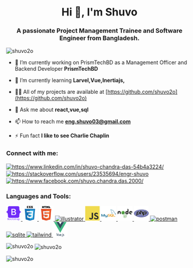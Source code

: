 <h1 align="center">Hi 👋, I'm Shuvo</h1>
<h3 align="center">A passionate Project Management Trainee and Software Engineer from Bangladesh.</h3>

<p align="left"> <img src="https://komarev.com/ghpvc/?username=shuvo2o&label=Profile%20views&color=0e75b6&style=flat" alt="shuvo2o" /> </p>

- 🔭 I’m currently working on PrismTechBD as a Management Officer and Backend Developer **PrismTechBD**

- 🌱 I’m currently learning **Larvel,Vue,Inertiajs,**

- 👨‍💻 All of my projects are available at [https://github.com/shuvo2o](https://github.com/shuvo2o)

- 💬 Ask me about **react,vue,sql**

- 📫 How to reach me **eng.shuvo03@gmail.com**

- ⚡ Fun fact **I like to see Charlie Chaplin**

<h3 align="left">Connect with me:</h3>
<p align="left">
<a href="https://linkedin.com/in/https://www.linkedin.com/in/shuvo-chandra-das-54b4a3224/" target="blank"><img align="center" src="https://raw.githubusercontent.com/rahuldkjain/github-profile-readme-generator/master/src/images/icons/Social/linked-in-alt.svg" alt="https://www.linkedin.com/in/shuvo-chandra-das-54b4a3224/" height="30" width="40" /></a>
<a href="https://stackoverflow.com/users/https://stackoverflow.com/users/23535694/engr-shuvo" target="blank"><img align="center" src="https://raw.githubusercontent.com/rahuldkjain/github-profile-readme-generator/master/src/images/icons/Social/stack-overflow.svg" alt="https://stackoverflow.com/users/23535694/engr-shuvo" height="30" width="40" /></a>
<a href="https://fb.com/https://www.facebook.com/shuvo.chandra.das.2000/" target="blank"><img align="center" src="https://raw.githubusercontent.com/rahuldkjain/github-profile-readme-generator/master/src/images/icons/Social/facebook.svg" alt="https://www.facebook.com/shuvo.chandra.das.2000/" height="30" width="40" /></a>
</p>

<h3 align="left">Languages and Tools:</h3>
<p align="left"> <a href="https://getbootstrap.com" target="_blank" rel="noreferrer"> <img src="https://raw.githubusercontent.com/devicons/devicon/master/icons/bootstrap/bootstrap-plain-wordmark.svg" alt="bootstrap" width="40" height="40"/> </a> <a href="https://www.w3schools.com/css/" target="_blank" rel="noreferrer"> <img src="https://raw.githubusercontent.com/devicons/devicon/master/icons/css3/css3-original-wordmark.svg" alt="css3" width="40" height="40"/> </a> <a href="https://www.w3.org/html/" target="_blank" rel="noreferrer"> <img src="https://raw.githubusercontent.com/devicons/devicon/master/icons/html5/html5-original-wordmark.svg" alt="html5" width="40" height="40"/> </a> <a href="https://www.adobe.com/in/products/illustrator.html" target="_blank" rel="noreferrer"> <img src="https://www.vectorlogo.zone/logos/adobe_illustrator/adobe_illustrator-icon.svg" alt="illustrator" width="40" height="40"/> </a> <a href="https://developer.mozilla.org/en-US/docs/Web/JavaScript" target="_blank" rel="noreferrer"> <img src="https://raw.githubusercontent.com/devicons/devicon/master/icons/javascript/javascript-original.svg" alt="javascript" width="40" height="40"/> </a> <a href="https://www.mysql.com/" target="_blank" rel="noreferrer"> <img src="https://raw.githubusercontent.com/devicons/devicon/master/icons/mysql/mysql-original-wordmark.svg" alt="mysql" width="40" height="40"/> </a> <a href="https://nodejs.org" target="_blank" rel="noreferrer"> <img src="https://raw.githubusercontent.com/devicons/devicon/master/icons/nodejs/nodejs-original-wordmark.svg" alt="nodejs" width="40" height="40"/> </a> <a href="https://www.php.net" target="_blank" rel="noreferrer"> <img src="https://raw.githubusercontent.com/devicons/devicon/master/icons/php/php-original.svg" alt="php" width="40" height="40"/> </a> <a href="https://postman.com" target="_blank" rel="noreferrer"> <img src="https://www.vectorlogo.zone/logos/getpostman/getpostman-icon.svg" alt="postman" width="40" height="40"/> </a> <a href="https://www.sqlite.org/" target="_blank" rel="noreferrer"> <img src="https://www.vectorlogo.zone/logos/sqlite/sqlite-icon.svg" alt="sqlite" width="40" height="40"/> </a> <a href="https://tailwindcss.com/" target="_blank" rel="noreferrer"> <img src="https://www.vectorlogo.zone/logos/tailwindcss/tailwindcss-icon.svg" alt="tailwind" width="40" height="40"/> </a> <a href="https://vuejs.org/" target="_blank" rel="noreferrer"> <img src="https://raw.githubusercontent.com/devicons/devicon/master/icons/vuejs/vuejs-original-wordmark.svg" alt="vuejs" width="40" height="40"/> </a> </p>

<p><img align="left" src="https://github-readme-stats.vercel.app/api/top-langs?username=shuvo2o&show_icons=true&locale=en&layout=compact" alt="shuvo2o" /></p>

<p>&nbsp;<img align="center" src="https://github-readme-stats.vercel.app/api?username=shuvo2o&show_icons=true&locale=en" alt="shuvo2o" /></p>

<p><img align="center" src="https://github-readme-streak-stats.herokuapp.com/?user=shuvo2o&" alt="shuvo2o" /></p>

